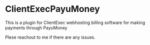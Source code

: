 # ClientExecPayuMoney 

This is a plugin for ClientExec webhosting billing software for making payments through PayuMoney

Plese reachout to me if there are any issues.
